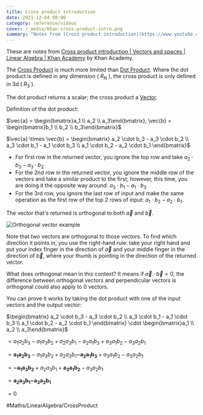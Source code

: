 ```yaml
---
title: Cross product introduction
date: 2021-12-04 00:00
category: reference/videos
cover: /_media/khan-cross-product-intro.png
summary: "Notes from [Cross product introduction](https://www.youtube.com/watch?v=pJzmiywagfY) by Khan Academy."
---
```


These are notes from [Cross product introduction | Vectors and spaces | Linear Algebra | Khan Academy](https://www.youtube.com/watch?v=pJzmiywagfY) by Khan Academy.

The [Cross Product](../../permanent/cross-product.md) is much more limited than [Dot Product](../../permanent/dot-product.md). Where the dot product is defined in any dimension ( $R_N$ ), the cross product is only defined in 3d ( $R_{3}$ ).

The dot product returns a scalar; the cross product a [Vector](../../permanent/vector.md).

Definition of the dot product:

$\vec{a} = \begin{bmatrix}a_1 \\ a_2 \\ a_3\end{bmatrix}, \vec{b} = \begin{bmatrix}b_1 \\ b_2 \\ b_3\end{bmatrix}$

$\vec{a} \times \vec{b} = \begin{bmatrix} a_2 \cdot b_3 -  a_3 \cdot b_2 \\ a_3 \cdot b_1 - a_1 \cdot  b_3 \\ a_1 \cdot b_2 - a_2 \cdot b_1 \end{bmatrix}$

* For first row in the returned vector, you ignore the top row and take $a_2 \cdot b_3 -  a_3 \cdot b_2$
* For the 2nd row in the returned vector, you ignore the middle row of the vectors and take a similar product to the first; however, this time, you are doing it the opposite way around: $a_3 \cdot b_1 - a_1 \cdot  b_3$
* For the 3rd row, you ignore the last row of input and make the same operation as the first row of the top 2 rows of input: $a_1 \cdot b_2 - a_2 \cdot b_1$.

The vector that's returned is orthogonal to both $\vec{a}$ and $\vec{b}$.

![Orthogonal vector example](/_media/khan-orthogonal-example.png)

Note that two vectors are orthogonal to those vectors. To find which direction it points in, you use the right-hand rule: take your right hand and put your index finger in the direction of $\vec{a}$ and your middle finger in the direction of $\vec{b}$, where your thumb is pointing in the direction of the returned vector.

What does orthogonal mean in this context? It means if $\vec{a} \cdot \vec{b} = 0$, the difference between orthogonal vectors and perpendicular vectors is orthogonal could also apply to 0 vectors.

You can prove it works by taking the dot product with one of the input vectors and the output vector:

$\begin{bmatrix} a_2 \cdot b_3 -  a_3 \cdot b_2 \\ a_3 \cdot b_1 - a_1 \cdot  b_3 \\ a_1 \cdot b_2 - a_2 \cdot b_1 \end{bmatrix} \cdot \begin{bmatrix}a_1 \\ a_2 \\ a_3\end{bmatrix}$

$= a_1 a_2 b_3 - a_1 a_3 b_2 + a_2 a_3 b_1 - a_2 a_1 b_3 + a_3 a_1 b_2 - a_3 a_2 b_1$

$= \mathbf{a_1 a_2 b_3} - a_1 a_3 b_2 + a_2 a_3 b_1 \mathbf{- a_2 a_1 b_3} + a_3 a_1 b_2 - a_3 a_2 b_1$

$= \mathbf{-a_1 a_3 b_2} + a_2 a_3 b_1 + \mathbf{a_3 a_1 b_2} - a_3 a_2 b_1$

$= \mathbf{a_2 a_3 b_1} \mathbf{- a_3 a_2 b_1}$

$= 0$

#Maths/LinearAlgebra/CrossProduct 
